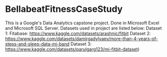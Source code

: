 # BellabeatFitnessCaseStudy
This is a Google's Data Analytics capstone project. Done in Microsoft Excel and Microsoft SQL Server.
Datasets used in project are listed below:
Dataset 1: Fitabase: https://www.kaggle.com/datasets/arashnic/fitbit
Dataset 2: https://www.kaggle.com/datasets/damirgadylyaev/more-than-4-years-of-steps-and-sleep-data-mi-band
Dataset 3: https://www.kaggle.com/datasets/parulgarg123/mi-fitbit-dataset)
